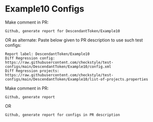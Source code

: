 # Example10 Configs
Make comment in PR:
```
Github, generate report for DescendantToken/Example10
```
OR as alternate:
Paste below given to PR description to use such test configs:
```
Report label: DescendantToken/Example10
Diff Regression config: https://raw.githubusercontent.com/checkstyle/test-configs/main/DescendantToken/Example10/config.xml
Diff Regression projects: https://raw.githubusercontent.com/checkstyle/test-configs/main/DescendantToken/Example10/list-of-projects.properties
```
Make comment in PR:
```
Github, generate report
```
OR
```
Github, generate report for configs in PR description
```
